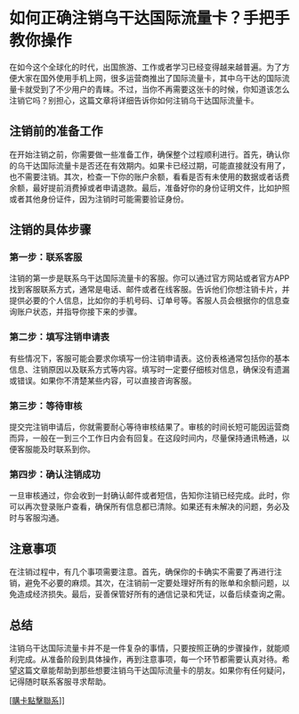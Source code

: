 # 如何正确注销乌干达国际流量卡？手把手教你操作

在如今这个全球化的时代，出国旅游、工作或者学习已经变得越来越普遍。为了方便大家在国外使用手机上网，很多运营商推出了国际流量卡，其中乌干达的国际流量卡就受到了不少用户的青睐。不过，当你不再需要这张卡的时候，你知道该怎么注销它吗？别担心，这篇文章将详细告诉你如何注销乌干达国际流量卡。

## 注销前的准备工作

在开始注销之前，你需要做一些准备工作，确保整个过程顺利进行。首先，确认你的乌干达国际流量卡是否还在有效期内。如果卡已经过期，可能直接就没有用了，也不需要注销。其次，检查一下你的账户余额，看看是否有未使用的数据或者话费余额，最好提前消费掉或者申请退款。最后，准备好你的身份证明文件，比如护照或者其他身份证件，因为注销时可能需要验证身份。

## 注销的具体步骤

### 第一步：联系客服

注销的第一步是联系乌干达国际流量卡的客服。你可以通过官方网站或者官方APP找到客服联系方式，通常是电话、邮件或者在线客服。告诉他们你想注销卡片，并提供必要的个人信息，比如你的手机号码、订单号等。客服人员会根据你的信息查询账户状态，并指导你接下来的步骤。

### 第二步：填写注销申请表

有些情况下，客服可能会要求你填写一份注销申请表。这份表格通常包括你的基本信息、注销原因以及联系方式等内容。填写时一定要仔细核对信息，确保没有遗漏或错误。如果你不清楚某些内容，可以直接咨询客服。

### 第三步：等待审核

提交完注销申请后，你就需要耐心等待审核结果了。审核的时间长短可能因运营商而异，一般在一到三个工作日内会有回复。在这段时间内，尽量保持通讯畅通，以便客服能及时联系到你。

### 第四步：确认注销成功

一旦审核通过，你会收到一封确认邮件或者短信，告知你注销已经完成。此时，你可以再次登录账户查看，确保所有信息都已清除。如果还有未解决的问题，务必及时与客服沟通。

## 注意事项

在注销过程中，有几个事项需要注意。首先，确保你的卡确实不需要了再进行注销，避免不必要的麻烦。其次，在注销前一定要处理好所有的账单和余额问题，以免造成经济损失。最后，妥善保管好所有的通信记录和凭证，以备后续查询之需。

## 总结

注销乌干达国际流量卡并不是一件复杂的事情，只要按照正确的步骤操作，就能顺利完成。从准备阶段到具体操作，再到注意事项，每一个环节都需要认真对待。希望这篇文章能帮助到那些想要注销乌干达国际流量卡的朋友。如果你有任何疑问，记得随时联系客服寻求帮助。

[[購卡點擊聯系](https://t.me/s/esim1088)]]